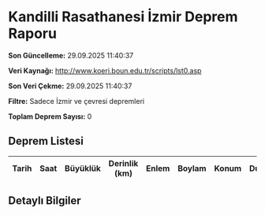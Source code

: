 # Kandilli Rasathanesi İzmir Deprem Raporu

**Son Güncelleme:** 29.09.2025 11:40:37

**Veri Kaynağı:** http://www.koeri.boun.edu.tr/scripts/lst0.asp

**Son Veri Çekme:** 29.09.2025 11:40:37

**Filtre:** Sadece İzmir ve çevresi depremleri

**Toplam Deprem Sayısı:** 0

## Deprem Listesi

| Tarih | Saat | Büyüklük | Derinlik (km) | Enlem | Boylam | Konum | Durum |
|-------|------|----------|---------------|-------|--------|-------|-------|

## Detaylı Bilgiler

